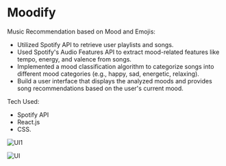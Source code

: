 # Moodify

Music Recommendation based on Mood and Emojis:
- Utilized Spotify API to retrieve user playlists and songs.
- Used Spotify's Audio Features API to extract mood-related features like tempo, energy, and valence from songs.
- Implemented a mood classification algorithm to categorize songs into different mood categories (e.g., happy, sad, energetic, relaxing).
- Build a user interface that displays the analyzed moods and provides song recommendations based on the user's current mood.

Tech Used:
- Spotify API
- React.js
- CSS.

![UI1](https://github.com/LabibBhuiyan/moodify/assets/129128529/7a9d7f05-b439-4c2c-923b-863ee0d74ec8)

![UI](https://github.com/LabibBhuiyan/moodify/assets/129128529/27359ff2-4775-43f8-85c7-b9d69290063a)
